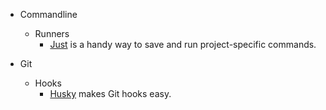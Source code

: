 - Commandline
  - Runners
    - [Just](https://just.systems/man/en/) is a handy way to save and run project-specific commands.

- Git
  - Hooks
    - [Husky](https://typicode.github.io/husky/) makes Git hooks easy.

